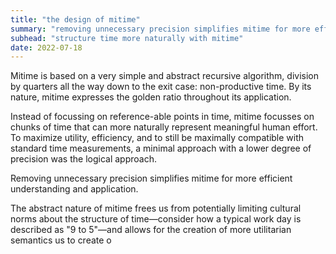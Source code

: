 ```yaml
---
title: "the design of mitime"
summary: "removing unnecessary precision simplifies mitime for more efficient understanding and application"
subhead: "structure time more naturally with mitime"
date: 2022-07-18
---
```


Mitime is based on a very simple and abstract recursive algorithm, division by quarters all the way down to the exit case: non-productive time. By its nature, mitime expresses the golden ratio throughout its application.

Instead of focussing on reference-able points in time, mitime focusses on chunks of time that can more naturally represent meaningful human effort. To maximize utility, efficiency, and to still be maximally compatible with standard time measurements, a minimal approach with a lower degree of precision was the logical approach.

Removing unnecessary precision simplifies mitime for more efficient understanding and application. 

The abstract nature of mitime frees us from potentially limiting cultural norms about the structure of time—consider how a typical work day is described as "9 to 5"—and allows for the creation of more utilitarian semantics us to create o

